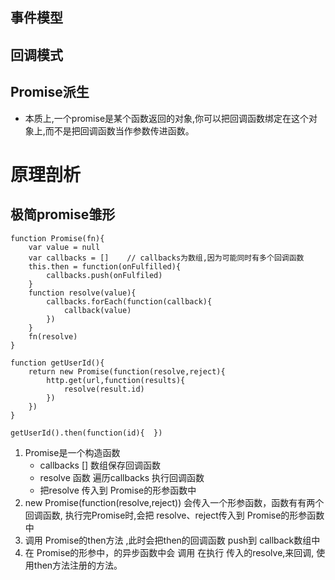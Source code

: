 ## 事件模型
## 回调模式
## Promise派生

* 本质上,一个promise是某个函数返回的对象,你可以把回调函数绑定在这个对象上,而不是把回调函数当作参数传进函数。
# 原理剖析
## 极简promise雏形
```
function Promise(fn){
    var value = null
    var callbacks = []    // callbacks为数组,因为可能同时有多个回调函数
    this.then = function(onFulfilled){
        callbacks.push(onFulfiled)
    }
    function resolve(value){
        callbacks.forEach(function(callback){
            callback(value)
        })
    }
    fn(resolve)
}

function getUserId(){
    return new Promise(function(resolve,reject){
        http.get(url,function(results){
            resolve(result.id)
        })
    })
}

getUserId().then(function(id){  })
```
1.  Promise是一个构造函数   
    * callbacks [] 数组保存回调函数
    * resolve 函数 遍历callbacks 执行回调函数
    * 把resolve 传入到  Promise的形参函数中
2. new Promise(function(resolve,reject)) 会传入一个形参函数，函数有有两个回调函数, 执行完Promise时,会把 resolve、reject传入到  Promise的形参函数中
3. 调用 Promise的then方法 ,此时会把then的回调函数 push到 callback数组中
4. 在 Promise的形参中，的异步函数中会 调用 在执行 传入的resolve,来回调, 使用then方法注册的方法。